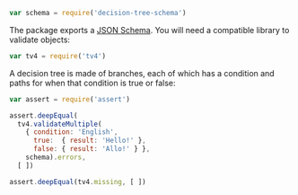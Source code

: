 ```javascript
var schema = require('decision-tree-schema')
```

The package exports a [JSON Schema](http://json-schema.org). You will need a compatible library to validate objects:

```javascript
var tv4 = require('tv4')
```

A decision tree is made of branches, each of which has a condition and paths for when that condition is true or false:

```javascript
var assert = require('assert')

assert.deepEqual(
  tv4.validateMultiple(
    { condition: 'English',
      true:  { result: 'Hello!' },
      false: { result: 'Allo!' } },
    schema).errors,
  [ ])

assert.deepEqual(tv4.missing, [ ])
```

